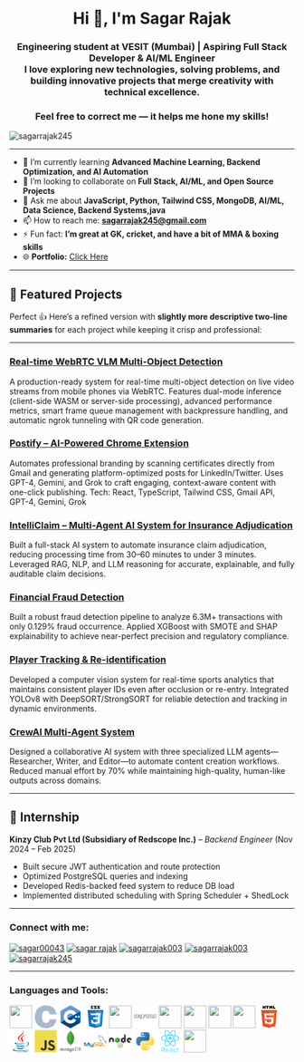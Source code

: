 <h1 align="center">Hi 👋, I'm Sagar Rajak</h1>
<h3 align="center">
Engineering student at VESIT (Mumbai) | Aspiring Full Stack Developer & AI/ML Engineer <br>
I love exploring new technologies, solving problems, and building innovative projects that merge creativity with technical excellence.
</h3>
<h3 align="center">Feel free to correct me — it helps me hone my skills!</h3>

<p align="left">
<img src="https://komarev.com/ghpvc/?username=sagarrajak245&label=Profile%20views&color=0e75b6&style=flat" alt="sagarrajak245" />
</p>

---

- 🌱 I’m currently learning **Advanced Machine Learning, Backend Optimization, and AI Automation**  
- 👯 I’m looking to collaborate on **Full Stack, AI/ML, and Open Source Projects**  
- 💬 Ask me about **JavaScript, Python, Tailwind CSS, MongoDB, AI/ML, Data Science, Backend Systems,java**  
- 📫 How to reach me: **[sagarrajak245@gmail.com](mailto:sagarrajak245@gmail.com)**  
- ⚡ Fun fact: **I’m great at GK, cricket, and have a bit of MMA & boxing skills**  
- 🌐 **Portfolio:** [Click Here](https://portfolio-1-rho-one.vercel.app/)  

---

## 🚀 Featured Projects  
Perfect 👍 Here’s a refined version with **slightly more descriptive two-line summaries** for each project while keeping it crisp and professional:

---

### [Real-time WebRTC VLM Multi-Object Detection](https://github.com/sagarrajak245/Real-time-WebRTC-VLM-Multi-Object-Detection)
A production-ready system for real-time multi-object detection on live video streams from mobile phones via WebRTC. Features dual-mode inference (client-side WASM or server-side processing), advanced performance metrics, smart frame queue management with backpressure handling, and automatic ngrok tunneling with QR code generation.

### [Postify – AI-Powered Chrome Extension](https://github.com/sagarrajak245/postify_chrome_extension)

Automates professional branding by scanning certificates directly from Gmail and generating platform-optimized posts for LinkedIn/Twitter. Uses GPT-4, Gemini, and Grok to craft engaging, context-aware content with one-click publishing.
Tech: React, TypeScript, Tailwind CSS, Gmail API, GPT-4, Gemini, Grok

### [IntelliClaim – Multi-Agent AI System for Insurance Adjudication](https://github.com/sagarrajak245/IntelliClaim-A-Multi-Agent-AI-System-for-Insurance-Adjudication)

Built a full-stack AI system to automate insurance claim adjudication, reducing processing time from 30–60 minutes to under 3 minutes. Leveraged RAG, NLP, and LLM reasoning for accurate, explainable, and fully auditable claim decisions.

### [Financial Fraud Detection](https://github.com/sagarrajak245/Fraud_transaction_detection_in_payment_app)

Built a robust fraud detection pipeline to analyze 6.3M+ transactions with only 0.129% fraud occurrence. Applied XGBoost with SMOTE and SHAP explainability to achieve near-perfect precision and regulatory compliance.

### [Player Tracking & Re-identification](https://github.com/sagarrajak245/computer_vision_project)

Developed a computer vision system for real-time sports analytics that maintains consistent player IDs even after occlusion or re-entry. Integrated YOLOv8 with DeepSORT/StrongSORT for reliable detection and tracking in dynamic environments.

### [CrewAI Multi-Agent System](https://github.com/sagarrajak245/crewai_project)

Designed a collaborative AI system with three specialized LLM agents—Researcher, Writer, and Editor—to automate content creation workflows. Reduced manual effort by 70% while maintaining high-quality, human-like outputs across domains.

---




## 💼 Internship  

**Kinzy Club Pvt Ltd (Subsidiary of Redscope Inc.)** – *Backend Engineer* (Nov 2024 – Feb 2025)  
- Built secure JWT authentication and route protection  
- Optimized PostgreSQL queries and indexing  
- Developed Redis-backed feed system to reduce DB load  
- Implemented distributed scheduling with Spring Scheduler + ShedLock  

---

<h3 align="left">Connect with me:</h3>
<p align="left">
<a href="https://twitter.com/sagar00043" target="blank"><img align="center" src="https://raw.githubusercontent.com/rahuldkjain/github-profile-readme-generator/master/src/images/icons/Social/twitter.svg" alt="sagar00043" height="30" width="40" /></a>
<a href="https://linkedin.com/in/sagar-rajak" target="blank"><img align="center" src="https://raw.githubusercontent.com/rahuldkjain/github-profile-readme-generator/master/src/images/icons/Social/linked-in-alt.svg" alt="sagar rajak" height="30" width="40" /></a>
<a href="https://fb.com/sagarrajak003" target="blank"><img align="center" src="https://raw.githubusercontent.com/rahuldkjain/github-profile-readme-generator/master/src/images/icons/Social/facebook.svg" alt="sagarrajak003" height="30" width="40" /></a>
<a href="https://instagram.com/sagarrajak003" target="blank"><img align="center" src="https://raw.githubusercontent.com/rahuldkjain/github-profile-readme-generator/master/src/images/icons/Social/instagram.svg" alt="sagarrajak003" height="30" width="40" /></a>
<a href="https://www.leetcode.com/sagarrajak245" target="blank"><img align="center" src="https://raw.githubusercontent.com/rahuldkjain/github-profile-readme-generator/master/src/images/icons/Social/leet-code.svg" alt="sagarrajak245" height="30" width="40" /></a>
</p>

---

<h3 align="left">Languages and Tools:</h3>
<p align="left">
<a href="https://www.arduino.cc/" target="_blank"><img src="https://cdn.worldvectorlogo.com/logos/arduino-1.svg" width="40" height="40"/></a>
<a href="https://www.cprogramming.com/" target="_blank"><img src="https://raw.githubusercontent.com/devicons/devicon/master/icons/c/c-original.svg" width="40" height="40"/></a>
<a href="https://www.w3schools.com/cpp/" target="_blank"><img src="https://raw.githubusercontent.com/devicons/devicon/master/icons/cplusplus/cplusplus-original.svg" width="40" height="40"/></a>
<a href="https://www.w3schools.com/css/" target="_blank"><img src="https://raw.githubusercontent.com/devicons/devicon/master/icons/css3/css3-original-wordmark.svg" width="40" height="40"/></a>
<a href="https://dart.dev" target="_blank"><img src="https://www.vectorlogo.zone/logos/dartlang/dartlang-icon.svg" width="40" height="40"/></a>
<a href="https://expressjs.com" target="_blank"><img src="https://raw.githubusercontent.com/devicons/devicon/master/icons/express/express-original-wordmark.svg" width="40" height="40"/></a>
<a href="https://www.figma.com/" target="_blank"><img src="https://www.vectorlogo.zone/logos/figma/figma-icon.svg" width="40" height="40"/></a>
<a href="https://firebase.google.com/" target="_blank"><img src="https://www.vectorlogo.zone/logos/firebase/firebase-icon.svg" width="40" height="40"/></a>
<a href="https://flutter.dev" target="_blank"><img src="https://www.vectorlogo.zone/logos/flutterio/flutterio-icon.svg" width="40" height="40"/></a>
<a href="https://git-scm.com/" target="_blank"><img src="https://www.vectorlogo.zone/logos/git-scm/git-scm-icon.svg" width="40" height="40"/></a>
<a href="https://www.w3.org/html/" target="_blank"><img src="https://raw.githubusercontent.com/devicons/devicon/master/icons/html5/html5-original-wordmark.svg" width="40" height="40"/></a>
<a href="https://www.java.com" target="_blank"><img src="https://raw.githubusercontent.com/devicons/devicon/master/icons/java/java-original.svg" width="40" height="40"/></a>
<a href="https://developer.mozilla.org/en-US/docs/Web/JavaScript" target="_blank"><img src="https://raw.githubusercontent.com/devicons/devicon/master/icons/javascript/javascript-original.svg" width="40" height="40"/></a>
<a href="https://www.mongodb.com/" target="_blank"><img src="https://raw.githubusercontent.com/devicons/devicon/master/icons/mongodb/mongodb-original-wordmark.svg" width="40" height="40"/></a>
<a href="https://www.mysql.com/" target="_blank"><img src="https://raw.githubusercontent.com/devicons/devicon/master/icons/mysql/mysql-original-wordmark.svg" width="40" height="40"/></a>
<a href="https://nodejs.org" target="_blank"><img src="https://raw.githubusercontent.com/devicons/devicon/master/icons/nodejs/nodejs-original-wordmark.svg" width="40" height="40"/></a>
<a href="https://www.python.org" target="_blank"><img src="https://raw.githubusercontent.com/devicons/devicon/master/icons/python/python-original.svg" width="40" height="40"/></a>
<a href="https://reactjs.org/" target="_blank"><img src="https://raw.githubusercontent.com/devicons/devicon/master/icons/react/react-original-wordmark.svg" width="40" height="40"/></a>
<a href="https://www.tensorflow.org" target="_blank"><img src="https://www.vectorlogo.zone/logos/tensorflow/tensorflow-icon.svg" width="40" height="40"/></a>
</p>
